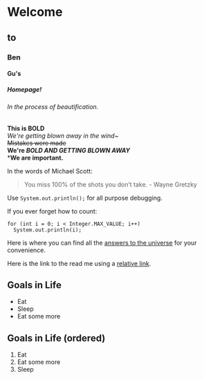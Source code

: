 # Welcome
## to 
### Ben
#### Gu's
##### Homepage!
###### In the process of beautification.

**This is BOLD**  
*We're getting blown away in the wind~*  
~~Mistakes were made~~  
**We're _BOLD AND GETTING BLOWN AWAY_**  
***We are important.**  

In the words of Michael Scott:
>You miss 100% of the shots you don’t take. - Wayne Gretzky

Use `System.out.println();` for all purpose debugging.

If you ever forget how to count:
```
for (int i = 0; i < Integer.MAX_VALUE; i++)
  System.out.println(i);
```

Here is where you can find all the [answers to the universe](google.com) for your convenience.

Here is the link to the read me using a [relative link]().

## Goals in Life
- Eat
- Sleep
- Eat some more

## Goals in Life (ordered)
1. Eat
2. Eat some more
3. Sleep


